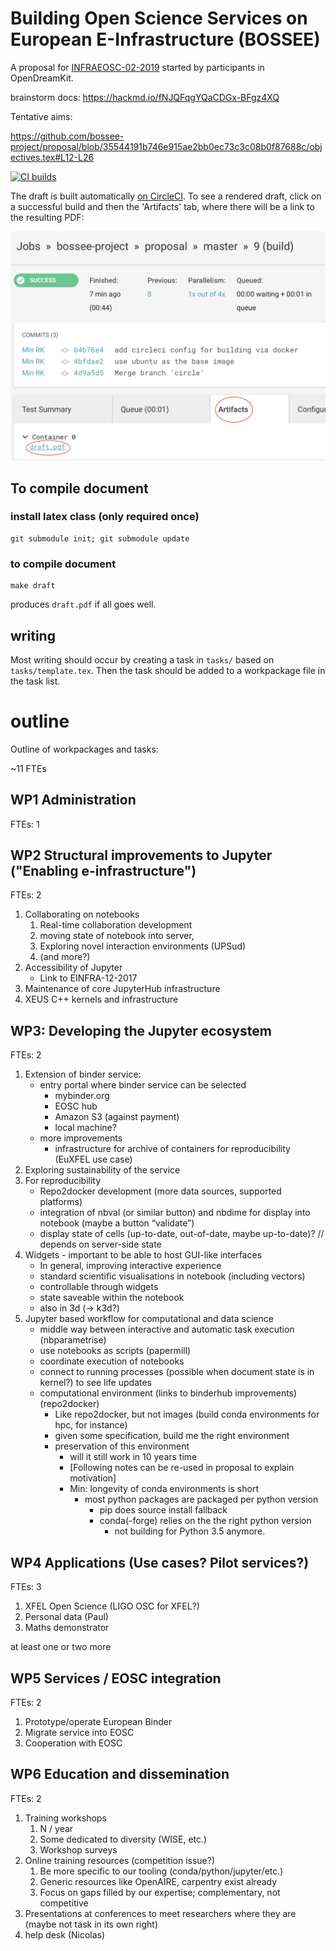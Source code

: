 # Building Open Science Services on European E-Infrastructure (BOSSEE)

A proposal for [INFRAEOSC-02-2019](https://ec.europa.eu/info/funding-tenders/opportunities/portal/screen/opportunities/topic-details/infraeosc-02-2019)
started by participants in OpenDreamKit.

brainstorm docs: https://hackmd.io/fNJQFqgYQaCDGx-BFgz4XQ

Tentative aims:

https://github.com/bossee-project/proposal/blob/35544191b746e915ae2bb0ec73c3c08b0f87688c/objectives.tex#L12-L26

[![CI builds](https://circleci.com/gh/bossee-project/proposal/tree/master.svg?style=svg)](https://circleci.com/gh/bossee-project/proposal/tree/master)

The draft is built automatically [on CircleCI](https://circleci.com/gh/bossee-project/proposal/tree/master).
To see a rendered draft, click on a successful build and then the 'Artifacts' tab, where there will be a link to the resulting PDF:

![circle-screenshot](circle-screenshot.png)


## To compile document

### install latex class (only required once)

    git submodule init; git submodule update

### to compile document

    make draft

produces ``draft.pdf`` if all goes well.

## writing

Most writing should occur by creating a task in `tasks/` based on `tasks/template.tex`. Then the task should be added to a workpackage file in the task list.

# outline

Outline of workpackages and tasks:

~11 FTEs

## WP1 Administration

FTEs: 1

## WP2 Structural improvements to Jupyter ("Enabling e-infrastructure")

FTEs: 2

1. Collaborating on notebooks
   1. Real-time collaboration development
   2. moving state of notebook into server,
   3. Exploring novel interaction environments (UPSud)
   4. (and more?)
1. Accessibility of Jupyter
   * Link to EINFRA-12-2017
1. Maintenance of core JupyterHub infrastructure
1. XEUS C++ kernels and infrastructure


## WP3: Developing the Jupyter ecosystem

FTEs: 2


1. Extension of binder service:
   * entry portal where binder service can be selected
      * mybinder.org
      * EOSC hub
      * Amazon S3 (against payment)
      * local machine?
   * more improvements
      * infrastructure for archive of containers for reproducibility (EuXFEL use case)
1. Exploring sustainability of the service
2. For reproducibility
   * Repo2docker development (more data sources, supported platforms)
   * integration of nbval (or similar button) and nbdime for display into notebook (maybe a button “validate”)
   * display state of cells (up-to-date, out-of-date, maybe up-to-date)? // depends on server-side state
1. Widgets - important to be able to host GUI-like interfaces
   * In general, improving interactive experience
   * standard scientific visualisations in notebook (including vectors)
   * controllable through widgets
   * state saveable within the notebook
   * also in 3d (-> k3d?)
1. Jupyter based workflow for computational and data science
   * middle way between interactive and automatic task execution (nbparametrise)
   * use notebooks as scripts (papermill)
   * coordinate execution of notebooks
   * connect to running processes (possible when document state is in kernel?) to see life updates
   * computational environment (links to binderhub improvements) (repo2docker)
      * Like repo2docker, but not images (build conda environments for hpc, for instance)
      * given some specification, build me the right environment
      * preservation of this environment
         * will it still work in 10 years time
         * [Following notes can be re-used in proposal to explain motivation]
         * Min: longevity of conda environments is short
            * most python packages are packaged per python version
               * pip does source install fallback
               * conda(-forge) relies on the the right python version
                  * not building for Python 3.5 anymore.


## WP4 Applications (Use cases? Pilot services?)

FTEs: 3


1. XFEL Open Science (LIGO OSC for XFEL?)
2. Personal data (Paul)
3. Maths demonstrator

at least one or two more


## WP5 Services / EOSC integration

FTEs: 2


1. Prototype/operate European Binder
2. Migrate service into EOSC
3. Cooperation with EOSC


## WP6 Education and dissemination

FTEs: 2


1. Training workshops
   1. N / year
   2. Some dedicated to diversity (WISE, etc.)
   3. Workshop surveys
1. Online training resources (competition issue?)
   1. Be more specific to our tooling (conda/python/jupyter/etc.)
   2. Generic resources like OpenAIRE, carpentry exist already
   3. Focus on gaps filled by our expertise; complementary, not competitive
1. Presentations at conferences to meet researchers where they are (maybe not task in its own right)
1. help desk (Nicolas)

